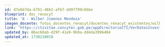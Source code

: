 ```yaml
---
id: d7ebb7da-6761-46b2-afb7-dd97799c66be
blueprint: doc_renacyt
title: '8 - Wilber Jimenez Mendoza'
imagen_docente: fotos_docentes_renacyt/docentes_renacyt_existentes/wilber_jimenez_mendoza.png
link: 'https://ctivitae.concytec.gob.pe/appDirectorioCTI/VerDatosInvestigador.do?id_investigador=28299'
updated_by: 06ac68ab-d29f-41e9-9b9a-dd4da3996484
updated_at: 1730210010
---
```

